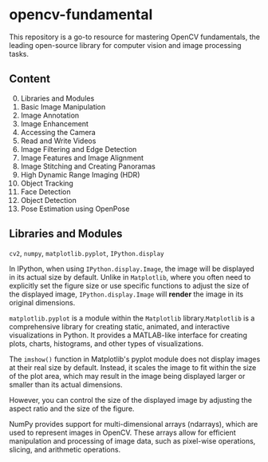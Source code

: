 # opencv-fundamental

This repository is a go-to resource for mastering OpenCV fundamentals, the leading open-source library for computer vision and image processing tasks.

## Content

0. Libraries and Modules
1. Basic Image Manipulation
2. Image Annotation
3. Image Enhancement
4. Accessing the Camera
5. Read and Write Videos
6. Image Filtering and Edge Detection
7. Image Features and Image Alignment
8. Image Stitching and Creating Panoramas
9. High Dynamic Range Imaging (HDR)
10. Object Tracking
11. Face Detection
12. Object Detection
13. Pose Estimation using OpenPose


## Libraries and Modules
`cv2`, `numpy`, `matplotlib.pyplot`, `IPython.display`

In IPython, when using `IPython.display.Image`, the image will be displayed in its actual size by default. Unlike in `Matplotlib`, where you often need to explicitly set the figure size or use specific functions to adjust the size of the displayed image, `IPython.display.Image` will **render** the image in its original dimensions.


`matplotlib.pyplot` is a module within the `Matplotlib` library.`Matplotlib` is a comprehensive library for creating static, animated, and interactive visualizations in Python. It provides a MATLAB-like interface for creating plots, charts, histograms, and other types of visualizations.

The `imshow()` function in Matplotlib's pyplot module does not display images at their real size by default. Instead, it scales the image to fit within the size of the plot area, which may result in the image being displayed larger or smaller than its actual dimensions.

However, you can control the size of the displayed image by adjusting the aspect ratio and the size of the figure.

 NumPy provides support for multi-dimensional arrays (ndarrays), which are used to represent images in OpenCV. These arrays allow for efficient manipulation and processing of image data, such as pixel-wise operations, slicing, and arithmetic operations.

